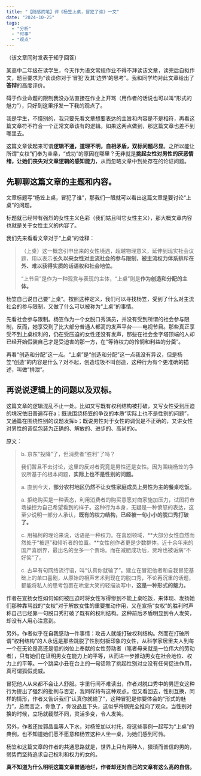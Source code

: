 ```yaml
---
title: "【随感而笔】评《杨笠上桌，冒犯了谁》一文"
date: "2024-10-25"
tags: 
  - "分析"
  - "时事"
  - "观点"
---
```

（该文章同时发表于知乎回答）

某高中二年级在读学生，今天作为语文常规作业不得不拜读该文章，读完后自拟作文，题目要求为“谈谈你对于‘冒犯’及其‘边界’的思考”。我和同学均对此文章给出了**答辩**的高度评价。

碍于作业命题的限制我没办法直接在作业上开骂（用作者的话说也可以叫“形式的魅力”），只好到这里抒发一下我的观点了。

我是学生，不懂别的，我只要先看文章想要表达的主旨和内容是不是相符，再看这篇文章符不符合一个正常文章该有的逻辑。如果这两点做到，那这篇文章也差不到哪里去。

这篇文章读起来可谓**逻辑不通，道理不明，自相矛盾，双标问题尽显**。之所以能让所谓“女权”们奉为圭臬，“成功”的原因在哪里？无非就是**挑起女性对男性的厌恶情绪，让她们丧失对文章逻辑的感知能力**，从而忽略文章中到处存在的论证问题。

## 先聊聊这篇文章的主题和内容。

文章标题写“杨笠上桌，冒犯了谁”，那我们一眼就可以看出这篇文章是要讨论“上桌”的问题。

标题就已经带有强烈的女性主义色彩（我们姑且叫它女性主义），那大概文章内容也就是关于女性主义的内容了。

我们先来看看文章对于“上桌”的诠释：

> （上桌）这一概念引申出来的女性境遇，超越物理意义，延伸到现实社会议题，用以表示**长久以来女性对主流社会的参与限制，被主流权力体系排斥在外、难以获得实质的话语权和社会地位。**
> 
> “上节目”是作为一种观赏与表现的主体，“上桌”则是**作为创造和分配的主体。**

杨笠自己说自己要“上桌”。按照这种定义，我们可以寻找杨笠，受到了什么对主流社会的参与限制，又做了什么可以被称为“上桌”的事情。

先看社会参与限制。杨笠作为一个女脱口秀演员，并没有受到所谓的社会参与限制，反而，她享受到了比大部分普通人都高的发声平台——电视节目。那些真正享受不到上桌权利的，仍在受压迫的女性还没有发声，那些在社会金字塔顶端的人却已经开始假装自己才是受迫害的那一方，在“等待权力的怜悯和利益的分羹”。

再看“创造和分配”这一点。“上桌”是“创造和分配”这一点我没有异议，但是杨笠“创造”的内容是什么？对不起，创造垃圾不叫创造，这种行为有个更准确的描述，叫做“排泄”。

## 再说说逻辑上的问题以及双标。

这篇文章的逻辑混乱不止一处。比如又写既有权利结构被打破，又写女性受到压迫的境况依旧普遍存在a；既说围绕杨笠的争议的本质“实际上也不是性别的问题”，又通篇在围绕性别的议题发挥b；既说男性对于女性的调侃是不正确的，又讲女性对男性的调侃包装为正确的、解放的、进步的、高尚的c。

原文：

> b. 京东“投降”了，但消费者“胜利”了吗？
> 
> 我们暂且不去讨论，这里的反对者究竟是男性还是女性。因为围绕杨笠的争议所基于的根本问题，**实际上也不是性别的问题。**
>
> 
> a. 直到今天，**部分农村地区仍然不让女性家庭成员上男性为主的餐桌吃饭。**
> 
> a. 拒绝购买是一种表态，利用消费者的购买意愿对商家施加压力，试图将市场操控为自己希望看到的样子。这种行为本身，无疑是一种愤怒的表达，这至少说明一部分人承认，**既有的权力结构，已经被一句小小的脱口秀打破了。**
>
> 
> c. 用福柯的理论来说，话语是一种权力。在喜剧领域，**大部分女性自然而然处于“被逗”和倾听者的位置。**女性创作者更是少数群体。近十余年来的国产喜剧界，最出名的至多一个贾玲。而在减肥成功后，贾玲也被诟病“不好笑”了。
> 
> c. 古早有句网络流行语，叫“认真你就输了”。建立在冒犯他者和自我冒犯基础上的单口喜剧，从原始的相声艺术到现在的脱口秀，不论再沉重的话题，都能将私人的思考包裹在哄堂大笑的轻描淡写中，**这是一种形式的魅力。**

作者在宣扬女性如何如何被压迫时将女性写得惨到不能上桌吃饭，来体现、发扬她们那种靠骂战的“女权”对于解放女性的重要推动作用，又在宣扬“女权”的胜利时声称自己已经靠一句脱口秀打破了既有的权利结构。这种前后矛盾明显到令人发笑，却没有人用心注意到。

另外，作者似乎在自我感动一件事情：攻击人就能打破权利结构。然而在打破所谓“权利结构”的人永远是那些跳脱了性别刻板印象的女性，从科学家居里夫人到每一个在无论是高还是低的岗位上奉献的女性劳动者（笔者母亲就是一位伟大的劳动者），只有她们在证明男女在能力上的平等，从而进一步推动男女在社会地位、权力上的平等。一个跳梁小丑在台上的一句话除了挑起性别对立没有任何促进作用，真可谓狐假虎威。

冒犯他人从来都不会让人舒服。字里行间不难读出，作者对脱口秀中的男逗女这种行为提出了强烈的批判与否定，我同样持有这种观点。但又看回去，性别互换，同样的情形，作者又告诉我们“认真你就输了”，这种冒犯是你要体会的“形式的魅力”，总而言之，你急了，你没品且下头，这似乎将锅完全推向了观众。当性别对换的时候，立场就截然不同，灵活多变，令人发笑。

另外，作者还拉郭晶晶等人下水，对杨笠加以衬托，将这些事例一起写为“上桌”的典例，也不知道她们愿不愿意和杨笠这种人坐一桌，为她们感到可怜。

杨笠和这篇文章的作者的共通思路就是，世界上只有两种人，猥琐而普信的男的，弱势而坚持追求自己权利和权力的女的。

**真不知道为什么明明这篇文章普通地烂，作者却还对自己的文章有这么高的自信。**
